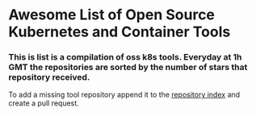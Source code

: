# Awesome List of Open Source Kubernetes and Container Tools

### This is list is a compilation of oss k8s tools. Everyday at 1h GMT the repositories are sorted by the number of stars that repository received.

To add a missing tool repository append it to the [repository index](data/repos) and create a pull request.
